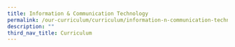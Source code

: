 ```yaml
---
title: Information & Communication Technology
permalink: /our-curriculum/curriculum/information-n-communication-technology/
description: ""
third_nav_title: Curriculum
---
```

